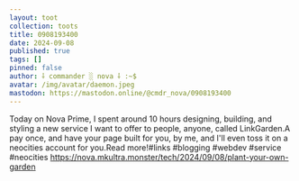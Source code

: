 ```yaml
---
layout: toot
collection: toots
title: 0908193400
date: 2024-09-08
published: true
tags: []
pinned: false
author: ⸸ commander ░ nova ⸸ :~$
avatar: /img/avatar/daemon.jpeg
mastodon: https://mastodon.online/@cmdr_nova/0908193400
---
```


Today on Nova Prime, I spent around 10 hours designing, building, and styling a new service I want to offer to people, anyone, called LinkGarden.A pay once, and have your page built for you, by me, and I'll even toss it on a neocities account for you.Read more!#links #blogging #webdev #service #neocities https://nova.mkultra.monster/tech/2024/09/08/plant-your-own-garden
